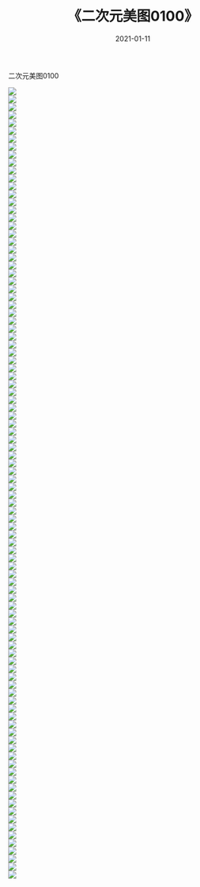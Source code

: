 ﻿---
layout: post
title:  《二次元美图0100》
date:   2021-01-11
img: http://imgx.orgx.ga/二次元/2021/二次元美图0100/000.jpg
categories: [美女, 清纯, 唯美]
---

二次元美图0100

 ![](http://imgx.orgx.ga/二次元/2021/二次元美图0100/001.jpg) <br>![](http://imgx.orgx.ga/二次元/2021/二次元美图0100/002.jpg) <br>![](http://imgx.orgx.ga/二次元/2021/二次元美图0100/003.jpg) <br>![](http://imgx.orgx.ga/二次元/2021/二次元美图0100/004.jpg) <br>![](http://imgx.orgx.ga/二次元/2021/二次元美图0100/005.jpg) <br>![](http://imgx.orgx.ga/二次元/2021/二次元美图0100/006.jpg) <br>![](http://imgx.orgx.ga/二次元/2021/二次元美图0100/007.jpg) <br>![](http://imgx.orgx.ga/二次元/2021/二次元美图0100/008.jpg) <br>![](http://imgx.orgx.ga/二次元/2021/二次元美图0100/009.jpg) <br>![](http://imgx.orgx.ga/二次元/2021/二次元美图0100/010.jpg) <br>![](http://imgx.orgx.ga/二次元/2021/二次元美图0100/011.jpg) <br>![](http://imgx.orgx.ga/二次元/2021/二次元美图0100/012.jpg) <br>![](http://imgx.orgx.ga/二次元/2021/二次元美图0100/013.jpg) <br>![](http://imgx.orgx.ga/二次元/2021/二次元美图0100/014.jpg) <br>![](http://imgx.orgx.ga/二次元/2021/二次元美图0100/015.jpg) <br>![](http://imgx.orgx.ga/二次元/2021/二次元美图0100/016.jpg) <br>![](http://imgx.orgx.ga/二次元/2021/二次元美图0100/017.jpg) <br>![](http://imgx.orgx.ga/二次元/2021/二次元美图0100/018.jpg) <br>![](http://imgx.orgx.ga/二次元/2021/二次元美图0100/019.jpg) <br>![](http://imgx.orgx.ga/二次元/2021/二次元美图0100/020.jpg) <br>![](http://imgx.orgx.ga/二次元/2021/二次元美图0100/021.jpg) <br>![](http://imgx.orgx.ga/二次元/2021/二次元美图0100/022.jpg) <br>![](http://imgx.orgx.ga/二次元/2021/二次元美图0100/023.jpg) <br>![](http://imgx.orgx.ga/二次元/2021/二次元美图0100/024.jpg) <br>![](http://imgx.orgx.ga/二次元/2021/二次元美图0100/025.jpg) <br>![](http://imgx.orgx.ga/二次元/2021/二次元美图0100/026.jpg) <br>![](http://imgx.orgx.ga/二次元/2021/二次元美图0100/027.jpg) <br>![](http://imgx.orgx.ga/二次元/2021/二次元美图0100/028.jpg) <br>![](http://imgx.orgx.ga/二次元/2021/二次元美图0100/029.jpg) <br>![](http://imgx.orgx.ga/二次元/2021/二次元美图0100/030.jpg) <br>![](http://imgx.orgx.ga/二次元/2021/二次元美图0100/031.jpg) <br>![](http://imgx.orgx.ga/二次元/2021/二次元美图0100/032.jpg) <br>![](http://imgx.orgx.ga/二次元/2021/二次元美图0100/033.jpg) <br>![](http://imgx.orgx.ga/二次元/2021/二次元美图0100/034.jpg) <br>![](http://imgx.orgx.ga/二次元/2021/二次元美图0100/035.jpg) <br>![](http://imgx.orgx.ga/二次元/2021/二次元美图0100/036.jpg) <br>![](http://imgx.orgx.ga/二次元/2021/二次元美图0100/037.jpg) <br>![](http://imgx.orgx.ga/二次元/2021/二次元美图0100/038.jpg) <br>![](http://imgx.orgx.ga/二次元/2021/二次元美图0100/039.jpg) <br>![](http://imgx.orgx.ga/二次元/2021/二次元美图0100/040.jpg) <br>![](http://imgx.orgx.ga/二次元/2021/二次元美图0100/041.jpg) <br>![](http://imgx.orgx.ga/二次元/2021/二次元美图0100/042.jpg) <br>![](http://imgx.orgx.ga/二次元/2021/二次元美图0100/043.jpg) <br>![](http://imgx.orgx.ga/二次元/2021/二次元美图0100/044.jpg) <br>![](http://imgx.orgx.ga/二次元/2021/二次元美图0100/045.jpg) <br>![](http://imgx.orgx.ga/二次元/2021/二次元美图0100/046.jpg) <br>![](http://imgx.orgx.ga/二次元/2021/二次元美图0100/047.jpg) <br>![](http://imgx.orgx.ga/二次元/2021/二次元美图0100/048.jpg) <br>![](http://imgx.orgx.ga/二次元/2021/二次元美图0100/049.jpg) <br>![](http://imgx.orgx.ga/二次元/2021/二次元美图0100/050.jpg) <br>![](http://imgx.orgx.ga/二次元/2021/二次元美图0100/051.jpg) <br>![](http://imgx.orgx.ga/二次元/2021/二次元美图0100/052.jpg) <br>![](http://imgx.orgx.ga/二次元/2021/二次元美图0100/053.jpg) <br>![](http://imgx.orgx.ga/二次元/2021/二次元美图0100/054.jpg) <br>![](http://imgx.orgx.ga/二次元/2021/二次元美图0100/055.jpg) <br>![](http://imgx.orgx.ga/二次元/2021/二次元美图0100/056.jpg) <br>![](http://imgx.orgx.ga/二次元/2021/二次元美图0100/057.jpg) <br>![](http://imgx.orgx.ga/二次元/2021/二次元美图0100/058.jpg) <br>![](http://imgx.orgx.ga/二次元/2021/二次元美图0100/059.jpg) <br>![](http://imgx.orgx.ga/二次元/2021/二次元美图0100/060.jpg) <br>![](http://imgx.orgx.ga/二次元/2021/二次元美图0100/061.jpg) <br>![](http://imgx.orgx.ga/二次元/2021/二次元美图0100/062.jpg) <br>![](http://imgx.orgx.ga/二次元/2021/二次元美图0100/063.jpg) <br>![](http://imgx.orgx.ga/二次元/2021/二次元美图0100/064.jpg) <br>![](http://imgx.orgx.ga/二次元/2021/二次元美图0100/065.jpg) <br>![](http://imgx.orgx.ga/二次元/2021/二次元美图0100/066.jpg) <br>![](http://imgx.orgx.ga/二次元/2021/二次元美图0100/067.jpg) <br>![](http://imgx.orgx.ga/二次元/2021/二次元美图0100/068.jpg) <br>![](http://imgx.orgx.ga/二次元/2021/二次元美图0100/069.jpg) <br>![](http://imgx.orgx.ga/二次元/2021/二次元美图0100/070.jpg) <br>![](http://imgx.orgx.ga/二次元/2021/二次元美图0100/071.jpg) <br>![](http://imgx.orgx.ga/二次元/2021/二次元美图0100/072.jpg) <br>![](http://imgx.orgx.ga/二次元/2021/二次元美图0100/073.jpg) <br>![](http://imgx.orgx.ga/二次元/2021/二次元美图0100/074.jpg) <br>![](http://imgx.orgx.ga/二次元/2021/二次元美图0100/075.jpg) <br>![](http://imgx.orgx.ga/二次元/2021/二次元美图0100/076.jpg) <br>![](http://imgx.orgx.ga/二次元/2021/二次元美图0100/077.jpg) <br>![](http://imgx.orgx.ga/二次元/2021/二次元美图0100/078.jpg) <br>![](http://imgx.orgx.ga/二次元/2021/二次元美图0100/079.jpg) <br>![](http://imgx.orgx.ga/二次元/2021/二次元美图0100/080.jpg) <br>![](http://imgx.orgx.ga/二次元/2021/二次元美图0100/081.jpg) <br>![](http://imgx.orgx.ga/二次元/2021/二次元美图0100/082.jpg) <br>![](http://imgx.orgx.ga/二次元/2021/二次元美图0100/083.jpg) <br>![](http://imgx.orgx.ga/二次元/2021/二次元美图0100/084.jpg) <br>![](http://imgx.orgx.ga/二次元/2021/二次元美图0100/085.jpg) <br>![](http://imgx.orgx.ga/二次元/2021/二次元美图0100/086.jpg) <br>![](http://imgx.orgx.ga/二次元/2021/二次元美图0100/087.jpg) <br>![](http://imgx.orgx.ga/二次元/2021/二次元美图0100/088.jpg) <br>![](http://imgx.orgx.ga/二次元/2021/二次元美图0100/089.jpg) <br>![](http://imgx.orgx.ga/二次元/2021/二次元美图0100/090.jpg) <br>![](http://imgx.orgx.ga/二次元/2021/二次元美图0100/091.jpg) <br>![](http://imgx.orgx.ga/二次元/2021/二次元美图0100/092.jpg) <br>![](http://imgx.orgx.ga/二次元/2021/二次元美图0100/093.jpg) <br>![](http://imgx.orgx.ga/二次元/2021/二次元美图0100/094.jpg) <br>![](http://imgx.orgx.ga/二次元/2021/二次元美图0100/095.jpg) <br>![](http://imgx.orgx.ga/二次元/2021/二次元美图0100/096.jpg) <br>![](http://imgx.orgx.ga/二次元/2021/二次元美图0100/097.jpg) <br>![](http://imgx.orgx.ga/二次元/2021/二次元美图0100/098.jpg) <br>![](http://imgx.orgx.ga/二次元/2021/二次元美图0100/099.jpg) <br>![](http://imgx.orgx.ga/二次元/2021/二次元美图0100/100.jpg) <br>